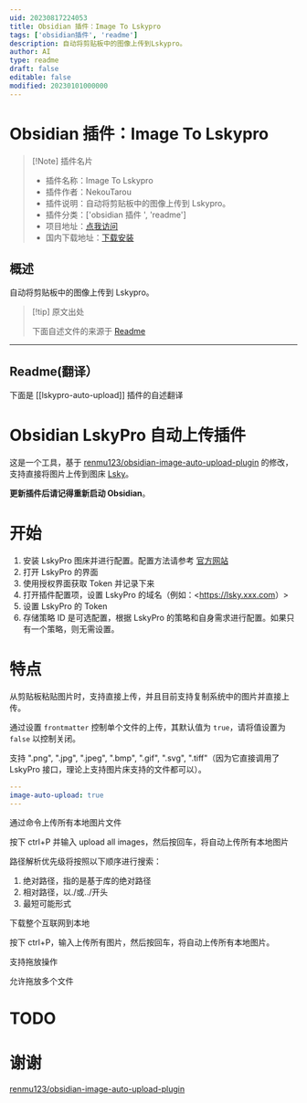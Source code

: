 ```yaml
---
uid: 20230817224053
title: Obsidian 插件：Image To Lskypro
tags: ['obsidian插件', 'readme']
description: 自动将剪贴板中的图像上传到Lskypro。
author: AI
type: readme
draft: false
editable: false
modified: 20230101000000
---
```


# Obsidian 插件：Image To Lskypro

> [!Note] 插件名片
> - 插件名称：Image To Lskypro
> - 插件作者：NekouTarou
> - 插件说明：自动将剪贴板中的图像上传到 Lskypro。
> - 插件分类：['obsidian 插件 ', 'readme']
> - 项目地址：[点我访问](https://github.com/NekoTarou/lskypro-auto-upload)
> - 国内下载地址：[下载安装](https://pkmer.cn/products/plugin/pluginMarket/?lskypro-auto-upload)

## 概述

自动将剪贴板中的图像上传到 Lskypro。

> [!tip] 原文出处
>
>下面自述文件的来源于 [Readme](https://ghproxy.net/https://raw.githubusercontent.com/NekoTarou/lskypro-auto-upload/main/README.md)

---

## Readme(翻译）

下面是 [[lskypro-auto-upload]] 插件的自述翻译

# Obsidian LskyPro 自动上传插件

这是一个工具，基于 [renmu123/obsidian-image-auto-upload-plugin](https://github.com/renmu123/obsidian-image-auto-upload-plugin.git) 的修改，支持直接将图片上传到图床 [Lsky](https://github.com/lsky-org/lsky-pro)。

**更新插件后请记得重新启动 Obsidian**。

# 开始

1. 安装 LskyPro 图床并进行配置。配置方法请参考 [官方网站](https://www.lsky.pro/)
2. 打开 LskyPro 的界面
3. 使用授权界面获取 Token 并记录下来
4. 打开插件配置项，设置 LskyPro 的域名（例如：<<https://lsky.xxx.com>）>
5. 设置 LskyPro 的 Token
6. 存储策略 ID 是可选配置，根据 LskyPro 的策略和自身需求进行配置。如果只有一个策略，则无需设置。

# 特点

从剪贴板粘贴图片时，支持直接上传，并且目前支持复制系统中的图片并直接上传。

通过设置 `frontmatter` 控制单个文件的上传，其默认值为 `true`，请将值设置为 `false` 以控制关闭。

支持 ".png", ".jpg", ".jpeg", ".bmp", ".gif", ".svg", ".tiff"（因为它直接调用了 LskyPro 接口，理论上支持图片床支持的文件都可以）。

```yaml
---
image-auto-upload: true
---
```

通过命令上传所有本地图片文件

按下 ctrl+P 并输入 upload all images，然后按回车，将自动上传所有本地图片

路径解析优先级将按照以下顺序进行搜索：

1. 绝对路径，指的是基于库的绝对路径
2. 相对路径，以./或../开头
3. 最短可能形式

下载整个互联网到本地

按下 ctrl+P，输入上传所有图片，然后按回车，将自动上传所有本地图片。

支持拖放操作

允许拖放多个文件

# TODO

# 谢谢

[renmu123/obsidian-image-auto-upload-plugin](https://github.com/renmu123/obsidian-image-auto-upload-plugin.git)
